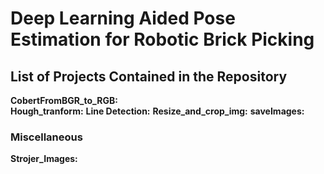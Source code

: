 # Deep Learning Aided Pose Estimation for Robotic Brick Picking

## List of Projects Contained in the Repository

**CobertFromBGR_to_RGB:**  <br/>
**Hough_tranform:**
**Line Detection:**
**Resize_and_crop_img:**
**saveImages:**

### Miscellaneous
**Strojer_Images:**
